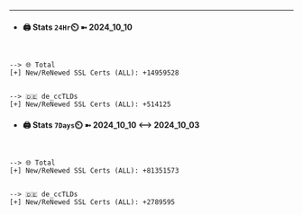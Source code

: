 

---
- #### 🖨️ **Stats** `24Hr`⏲️ ➼ 2024_10_10
```console


--> 🌐 Total
[+] New/ReNewed SSL Certs (ALL): +14959528


--> 🇩🇪 de_ccTLDs
[+] New/ReNewed SSL Certs (ALL): +514125

```

- #### 🖨️ **Stats** `7Days`⏲️ ➼ 2024_10_10 <--> 2024_10_03
```console


--> 🌐 Total
[+] New/ReNewed SSL Certs (ALL): +81351573


--> 🇩🇪 de_ccTLDs
[+] New/ReNewed SSL Certs (ALL): +2789595

```

